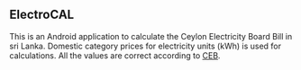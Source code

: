 ## ElectroCAL
This is an Android application to calculate the Ceylon Electricity Board Bill in sri Lanka. Domestic category prices for electricity units (kWh) is used for calculations. All the values are correct according to [CEB](https://www.ceb.lk/commercial-tariff/en).
